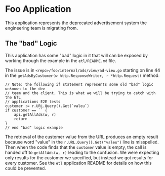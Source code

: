 # Foo Application
This application represents the deprecated advertisement system the engineering team is migrating from.
## The "bad" Logic
This application has some "bad" logic in it that will can be exposed by working through the example in the `etl/README.md` file. 

The issue is in `<repo>/foo/internal/ads/view/ad-view.go` starting on line 44 in the `getAdsByCustomer(w http.ResponseWriter, r *http.Request)` method:
```
// Note: the following if statement represents some old "bad" logic unknown to the dev
// team and the client. This is what we will be trying to catch with the ETL
// applications E2E tests
customer := r.URL.Query().Get(`valeu`)
if customer == `` {
	api.getAllAds(w, r)
	return
}
// end "bad" logic example
```
The retrieval of the customer value from the URL produces an empty result because word "value" in the `r.URL.Query().Get("valeu")` line is misspelled. Then when the code finds that the `customer` value is empty, the call is handed off to `getAllAds(w, r)` leading to the confusion. We were expecting only results for the customer we specified, but instead we got results for every customer. See the `etl` application README for details on how this could be prevented.